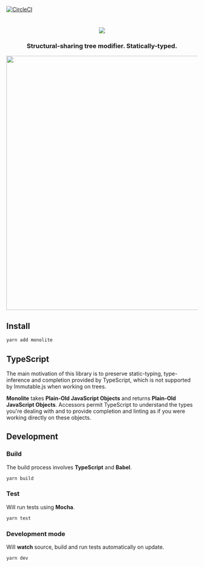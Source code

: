 [![CircleCI](https://circleci.com/gh/kube/monolite.svg?style=svg)](https://circleci.com/gh/kube/monolite)

<h1 align="center">
  <img alt"Monolite"
    src="https://rawgithub.com/kube/monolite/master/logo.svg">
</h1>

<h3 align="center">Structural-sharing tree modifier. Statically-typed.</h3>

<p align="center">
  <img width=670 src="https://cloud.githubusercontent.com/assets/2991143/24076996/5d039210-0c3f-11e7-9df8-44d3ac93198f.gif" />
</p>


## Install

```sh
yarn add monolite
```


## TypeScript
The main motivation of this library is to preserve static-typing, type-inference and completion provided by TypeScript, which is not supported by Immutable.js when working on trees.

**Monolite** takes **Plain-Old JavaScript Objects** and returns **Plain-Old JavaScript Objects**. Accessors permit TypeScript to understand the types you're dealing with and to provide completion and linting as if you were working directly on these objects.


## Development

### Build
The build process involves **TypeScript** and **Babel**.

```sh
yarn build
```

### Test
Will run tests using **Mocha**.

```sh
yarn test
```

### Development mode
Will **watch** source, build and run tests automatically on update.

```sh
yarn dev
```
